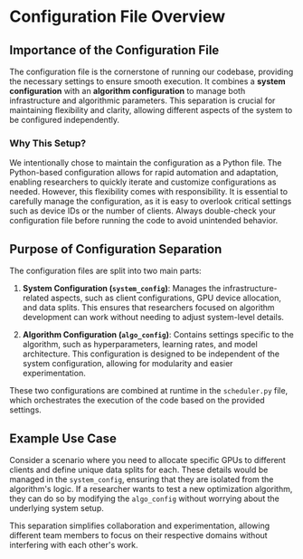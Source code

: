 # Configuration File Overview

## Importance of the Configuration File

The configuration file is the cornerstone of running our codebase, providing the necessary settings to ensure smooth execution. It combines a **system configuration** with an **algorithm configuration** to manage both infrastructure and algorithmic parameters. This separation is crucial for maintaining flexibility and clarity, allowing different aspects of the system to be configured independently.

### Why This Setup?

We intentionally chose to maintain the configuration as a Python file. The Python-based configuration allows for rapid automation and adaptation, enabling researchers to quickly iterate and customize configurations as needed. However, this flexibility comes with responsibility. It is essential to carefully manage the configuration, as it is easy to overlook critical settings such as device IDs or the number of clients. Always double-check your configuration file before running the code to avoid unintended behavior.

## Purpose of Configuration Separation

The configuration files are split into two main parts:

1. **System Configuration (`system_config`)**: Manages the infrastructure-related aspects, such as client configurations, GPU device allocation, and data splits. This ensures that researchers focused on algorithm development can work without needing to adjust system-level details.

2. **Algorithm Configuration (`algo_config`)**: Contains settings specific to the algorithm, such as hyperparameters, learning rates, and model architecture. This configuration is designed to be independent of the system configuration, allowing for modularity and easier experimentation.

These two configurations are combined at runtime in the `scheduler.py` file, which orchestrates the execution of the code based on the provided settings.

## Example Use Case

Consider a scenario where you need to allocate specific GPUs to different clients and define unique data splits for each. These details would be managed in the `system_config`, ensuring that they are isolated from the algorithm's logic. If a researcher wants to test a new optimization algorithm, they can do so by modifying the `algo_config` without worrying about the underlying system setup.

This separation simplifies collaboration and experimentation, allowing different team members to focus on their respective domains without interfering with each other's work.